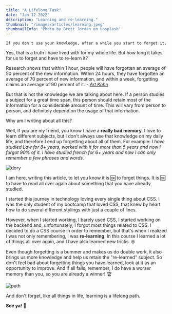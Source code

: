 ```yaml
---
title: "A Lifelong Task"
date: "Jan 12 2022"
description: "Learning and re-learning."
thumbnail: "/images/articles/learning.jpeg"
thumbnailInfo: "Photo by Brett Jordan on Unsplash"
---
```


    If you don't use your knowledge, after a while you start to forget it.

Yes, that is a truth I have lived with for my whole life. But how long it takes for us to forget and have to re-learn it?

Research shows that within 1 hour, people will have forgotten an average of 50 percent of the new information. Within 24 hours, they have forgotten an average of 70 percent of new information, and within a week, forgetting claims an average of 90 percent of it. - _[Art Kohn](https://learningsolutionsmag.com/articles/1379/brain-science-the-forgetting-curvethe-dirty-secret-of-corporate-training#:~:text=Research%20on%20the%20forgetting%20curve,of%2090%20percent%20of%20it.)_

But that is not the knowledge we are talking about here. If a person studies a subject for a great time span, this person should retain most of the information for a considerable amount of time. This will vary from person to person, and definitely depend on the usage of that information.

Why am I writing about all this?

Well, if you are my friend, you know I have a **really bad memory**. I love to learn different subjects, but I don't always use that knowledge on my daily life, and therefore I end up forgetting about all of them. For example:
_I have studied Law for 8+ years, worked with it for more than 5 years and now I forgot 90% of it. I have studied french for 6+ years and now I can only remember a few phrases and words._

![dory](https://media.giphy.com/media/8kGSxy3ufizJK/giphy.gif)

I am here, writing this article, to let you know it is 🆗 to forget things. It is 🆗 to have to read all over again about something that you have already studied.

I started this journey in technology loving every single thing about CSS. I was the only student of my bootcamp that loved CSS, that knew by heart how to do several different stylings with just a couple of lines.

However, when I started working, I barely used CSS, I started working on the backend and, unfortunately, I forgot most things related to CSS. I decided to do a CSS course in order to remember, but that's when I realized I was not only remembering, I was **re-learning**. In this course I learned a lot of things all over again, and I have also learned new tricks. 🤓

Even though forgetting is a bummer and makes us do double work, it also brings us more knowledge and help us retain the "re-learned" subject. So don't feel bad about forgetting things you have learned, look at it as an opportunity to improve. And if all fails, remember, I do have a worser memory than you, so you are already a winner! 🏆

![path](https://media.giphy.com/media/xUPGcM9CazM9H5KrEA/giphy.gif)

And don't forget, like all things in life, learning is a lifelong path.

**See ya!** 👋
